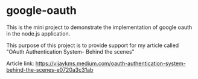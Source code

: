 # google-oauth

This is the mini project to demonstrate the implementation of google oauth in the node.js application.

This purpose of this project is to provide support for my article called "OAuth Authentication System- Behind the scenes"

Article link: https://vijaykms.medium.com/oauth-authentication-system-behind-the-scenes-e0720a3c31ab
